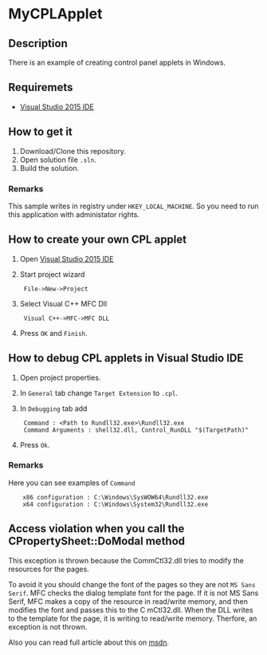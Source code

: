 # MyCPLApplet

## Description
There is an example of creating control panel applets in Windows.

## Requiremets
* [Visual Studio 2015 IDE](https://www.visualstudio.com/en-us/downloads/download-visual-studio-vs.aspx)

## How to get it
1. Download/Clone this repository.
2. Open solution file `.sln`.
3. Build the solution.

### Remarks
This sample writes in registry under `HKEY_LOCAL_MACHINE`. So you need to run this application with administator rights.

## How to create your own CPL applet
1. Open [Visual Studio 2015 IDE](https://www.visualstudio.com/en-us/downloads/download-visual-studio-vs.aspx)
2. Start project wizard

        File->New->Project
3. Select Visual C++ MFC Dll

        Visual C++->MFC->MFC DLL
4. Press `OK` and `Finish`.

## How to debug CPL applets in Visual Studio IDE
1. Open project properties.
2. In `General` tab change `Target Extension` to `.cpl`.
3. In `Debugging` tab add

        Command : <Path to Rundll32.exe>\Rundll32.exe
        Command Arguments : shell32.dll, Control_RunDLL "$(TargetPath)"
4. Press `Ok`.

### Remarks
Here you can see examples of `Command`
    
        x86 configuration : C:\Windows\SysWOW64\Rundll32.exe
        x64 configuration : C:\Windows\System32\Rundll32.exe
        
## Access violation when you call the CPropertySheet::DoModal method
This exception is thrown because the CommCtl32.dll tries to modify the resources for the pages.

<justify>To avoid it you should change the font of the pages so they are not `MS Sans Serif`. MFC checks the dialog template font for the page. If it is not MS Sans Serif, MFC makes a copy of the resource in read/write memory, and then modifies the font and passes this to the C mCtl32.dll. When the DLL writes to the template for the page, it is writing to read/write memory. Therfore, an exception is not thrown.</justify>

Also you can read full article about this on [msdn](https://support.microsoft.com/en-us/kb/158552).